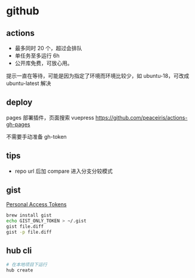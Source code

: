 # github

## actions
- 最多同时 20 个，超过会排队
- 单任务至多运行 6h
- 公开库免费，可放心用。

提示一直在等待，可能是因为指定了环境而环境比较少，如 ubuntu-18，可改成 ubuntu-latest 解决

## deploy

pages 部署插件，页面搜索 vuepress
https://github.com/peaceiris/actions-gh-pages

不需要手动准备 gh-token

## tips

- repo url 后加 compare 进入分支分较模式

## gist

[Personal Access Tokens](https://github.com/settings/tokens)

```sh
brew install gist
echo GIST_ONLY_TOKEN > ~/.gist
gist file.diff
gist -p file.diff
```

## hub cli
```sh
# 在本地项目下运行
hub create
```
